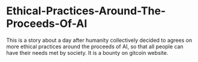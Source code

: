 # Ethical-Practices-Around-The-Proceeds-Of-AI
This is a story about a day after humanity collectively decided to agrees on more ethical practices around the proceeds of AI, so that all people can have their needs met by society. It is a bounty on gitcoin website.
